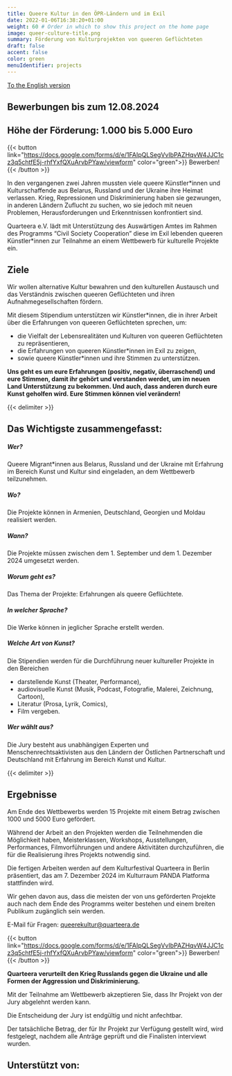 ```yaml
---
title: Queere Kultur in den ÖPR-Ländern und im Exil
date: 2022-01-06T16:38:20+01:00
weight: 60 # Order in which to show this project on the home page
image: queer-culture-title.png
summary: Förderung von Kulturprojekten von queeren Geflüchteten
draft: false
accent: false
color: green
menuIdentifier: projects
---
```

[To the English version](/en/queer-culture)

## Bewerbungen bis zum 12.08.2024

## Höhe der Förderung: 1.000 bis 5.000 Euro 

{{< button link="https://docs.google.com/forms/d/e/1FAIpQLSegVvIbPAZHqvW4JJC1cz3q5chtfE5j-rhfYxfQXuArvbPYaw/viewform" color="green">}} Bewerben! {{< /button >}}

In den vergangenen zwei Jahren mussten viele queere Künstler*innen und Kulturschaffende aus Belarus, Russland und der Ukraine ihre Heimat verlassen. Krieg, Repressionen und Diskriminierung haben sie gezwungen, in anderen Ländern Zuflucht zu suchen, wo sie jedoch mit neuen Problemen, Herausforderungen und Erkenntnissen konfrontiert sind.

Quarteera e.V. lädt mit Unterstützung des Auswärtigen Amtes im Rahmen des Programms “Civil Society Cooperation” diese im Exil lebenden queeren Künstler*innen zur Teilnahme an einem Wettbewerb für kulturelle Projekte ein.


## Ziele
Wir wollen alternative Kultur bewahren und den kulturellen Austausch und das Verständnis zwischen queeren Geflüchteten und ihren Aufnahmegesellschaften fördern.

Mit diesem Stipendium unterstützen wir Künstler*innen, die in ihrer Arbeit über die Erfahrungen von queeren Geflüchteten sprechen, um:

* die Vielfalt der Lebensrealitäten und Kulturen von queeren Geflüchteten zu repräsentieren,
* die Erfahrungen von queeren Künstler*innen im Exil zu zeigen,
* sowie queere Künstler*innen und ihre Stimmen zu unterstützen.

**Uns geht es um eure Erfahrungen (positiv, negativ, überraschend) und eure Stimmen, damit ihr gehört und verstanden werdet, um im neuen Land Unterstützung zu bekommen. Und auch, dass anderen durch eure Kunst geholfen wird. Eure Stimmen können viel verändern!**

{{< delimiter >}}

## Das Wichtigste zusammengefasst:

##### Wer? 
Queere Migrant*innen aus Belarus, Russland und der Ukraine mit Erfahrung im Bereich Kunst und Kultur sind eingeladen, an dem Wettbewerb teilzunehmen.

##### Wo? 
Die Projekte können in Armenien, Deutschland, Georgien und Moldau realisiert werden.

##### Wann? 
Die Projekte müssen zwischen dem 1. September und dem 1. Dezember 2024 umgesetzt werden.

##### Worum geht es?
Das Thema der Projekte: Erfahrungen als queere Geflüchtete.

##### In welcher Sprache? 
Die Werke können in jeglicher Sprache erstellt werden.

##### Welche Art von Kunst?
Die Stipendien werden für die Durchführung neuer kultureller Projekte in den Bereichen
* darstellende Kunst (Theater, Performance),
* audiovisuelle Kunst (Musik, Podcast, Fotografie, Malerei, Zeichnung, Cartoon),
* Literatur (Prosa, Lyrik, Comics),
* Film
vergeben.

##### Wer wählt aus? 
Die Jury besteht aus unabhängigen Experten und Menschenrechtsaktivisten aus den Ländern der Östlichen Partnerschaft und Deutschland mit Erfahrung im Bereich Kunst und Kultur.

{{< delimiter >}}

## Ergebnisse

Am Ende des Wettbewerbs werden 15 Projekte mit einem Betrag zwischen 1000 und 5000 Euro gefördert.

Während der Arbeit an den Projekten werden die Teilnehmenden die Möglichkeit haben, Meisterklassen, Workshops, Ausstellungen, Performances, Filmvorführungen und andere Aktivitäten durchzuführen, die für die Realisierung ihres Projekts notwendig sind.

Die fertigen Arbeiten werden auf dem Kulturfestival Quarteera in Berlin präsentiert, das am 7. Dezember 2024 im Kulturraum PANDA Platforma stattfinden wird.

Wir gehen davon aus, dass die meisten der von uns geförderten Projekte auch nach dem Ende des Programms weiter bestehen und einem breiten Publikum zugänglich sein werden.

E-Mail für Fragen: queerekultur@quarteera.de

{{< button link="https://docs.google.com/forms/d/e/1FAIpQLSegVvIbPAZHqvW4JJC1cz3q5chtfE5j-rhfYxfQXuArvbPYaw/viewform" color="green">}} Bewerben! {{< /button >}}

**Quarteera verurteilt den Krieg Russlands gegen die Ukraine und alle Formen der Aggression und Diskriminierung.**

Mit der Teilnahme am Wettbewerb akzeptieren Sie, dass Ihr Projekt von der Jury abgelehnt werden kann. 

Die Entscheidung der Jury ist endgültig und nicht anfechtbar. 

Der tatsächliche Betrag, der für Ihr Projekt zur Verfügung gestellt wird, wird festgelegt, nachdem alle Anträge geprüft und die Finalisten interviewt wurden.

## Unterstützt von:

